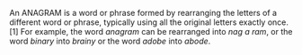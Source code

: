 An ANAGRAM is a word or phrase formed by rearranging the letters of a different word or phrase, typically using all the original letters exactly once.[1] For example, the word _anagram_ can be rearranged into _nag a ram_, or the word _binary_ into _brainy_ or the word _adobe_ into _abode_.
